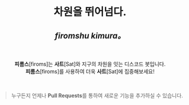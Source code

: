 
<br>

# <p align="center">**차원을 뛰어넘다.**</p>

## <p align="center"><i>firomshu kimura。</i></p>

<br>

<p align="center"><b>피롬스</b>[firoms]는 <b>사트</b>[Sat]와 지구의 차원을 잇는 디스코드 봇입니다.<br><b>피롬스</b>[firoms]를 사용하여 더욱 <b>사트</b>[Sat]에 집중해보세요!</p>

<br>

> 누구든지 언제나 **Pull Requests**를 통하여 새로운 기능을 추가하실 수 있습니다.

<br>

